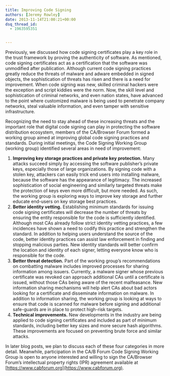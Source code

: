 ```yaml
---
title: Improving Code Signing
authors: [Jeremy Rowley]
date: 2013-11-14T21:00:21+00:00
dsq_thread_id:
  - 1963595351


---
```

Previously, we discussed how code signing certificates play a key role in the trust framework by proving the authenticity of software. As mentioned, code signing certificates act as a certification that the software was unmodified after publication. Although current code signing practices greatly reduce the threats of malware and adware embedded in signed objects, the sophistication of threats has risen and there is a need for improvement. When code signing was new, skilled criminal hackers were the exception and script kiddies were the norm. Now, the skill level and sophistication of criminal networks, and even nation states, have advanced to the point where customized malware is being used to penetrate company networks, steal valuable information, and even tamper with sensitive infrastructure.

Recognizing the need to stay ahead of these increasing threats and the important role that digital code signing can play in protecting the software distribution ecosystem, members of the CA/Browser Forum formed a working group aimed at improving global code signing practices and standards. During initial meetings, the Code Signing Working Group (working group) identified several areas in need of improvement:

  1. **Improving key storage practices and private key protection.** Many attacks succeed simply by accessing the software publisher&rsquo;s private keys, especially those of large organizations. By signing code with a stolen key, attackers can easily trick end users into installing malware, because the software has the appearance of legitimacy. The increased sophistication of social engineering and similarly targeted threats make the protection of keys even more difficult, but more needed. As such, the working group is exploring ways to improve key storage and further educate end-users on key storage best practices.
  2. **Better identity vetting.** Establishing minimum standards for issuing code signing certificates will decrease the number of threats by ensuring the entity responsible for the code is sufficiently identified. Although most CAs already follow strict identity vetting practices, a few incidences have shown a need to codify this practice and strengthen the standard. In addition to helping users understand the source of the code, better identity practices can assist law enforcement in finding and stopping malicious parties. New identity standards will better confirm the location and identity of each signer, letting everyone know who is responsible for the code. 
  3. **Better threat detection.** Part of the working group&rsquo;s recommendations on combatting malware includes improved processes for sharing information among issuers. Currently, a malware signer whose previous certificate was revoked can approach additional CAs until a certificate is issued, without those CAs being aware of the recent malfeasance. New information sharing mechanisms will help alert CAs about bad actors looking for a certificate and disseminate information on malware. In addition to information sharing, the working group is looking at ways to ensure that code is scanned for malware before signing and additional safe-guards are in place to protect high-risk targets. 
  4. **Technical improvements.** New developments in the industry are being applied to code signing certificates and included as part of minimum standards, including better key sizes and more secure hash algorithms. These improvements are focused on preventing brute force and similar attacks. 

In later blog posts, we plan to discuss each of these four categories in more detail. Meanwhile, participation in the CA/B Forum Code Signing Working Group is open to anyone interested and willing to sign the CA/Browser Forum&rsquo;s intellectual property rights (IPR) agreement available at [https://www.cabforum.org](https://www.cabforum.org).